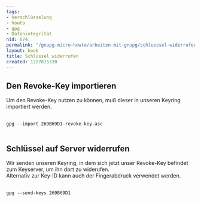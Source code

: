 ```yaml
---
tags:
- Verschlüsselung
- howto
- gpg
- Datenintegrität
nid: 674
permalink: "/gnupg-micro-howto/arbeiten-mit-gnupg/schluessel-widerrufen.html"
layout: book
title: Schlüssel widerrufen
created: 1227815330
---
```

<h2>Den Revoke-Key importieren</h2>
Um den Revoke-Key nutzen zu können, muß dieser in unseren Keyring importiert werden.
<br /><br />
<code>
gpg --import 269B69D1-revoke-key.asc
</code>
<br />
<h2>Schlüssel auf Server widerrufen</h2>
Wir senden unseren Keyring, in dem sich jetzt unser Revoke-Key befindet zum Keyserver, um ihn dort zu widerufen.<br />
Alternativ zur Key-ID kann auch der Fingerabdruck verwendet werden.
<br /><br />
<code>
gpg --send-keys 269B69D1
</code>
